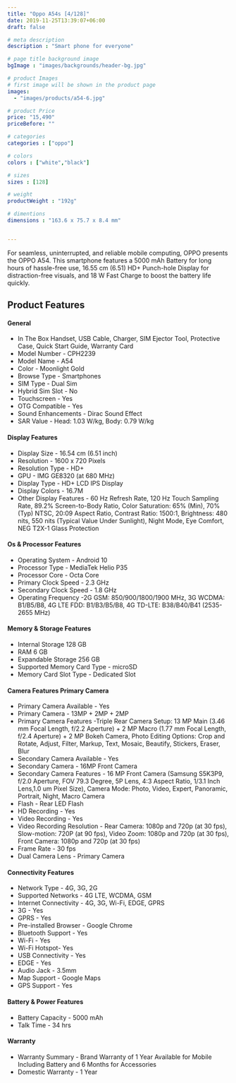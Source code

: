 ```yaml
---
title: "Oppo A54s [4/128]"
date: 2019-11-25T13:39:07+06:00
draft: false

# meta description
description : "Smart phone for everyone"

# page title background image
bgImage : "images/backgrounds/header-bg.jpg"

# product Images
# first image will be shown in the product page
images:
  - "images/products/a54-6.jpg"

# product Price
price: "15,490"
priceBefore: ""

# categories
categories : ["oppo"]

# colors 
colors : ["white","black"]

# sizes
sizes : [128]

# weight
productWeight : "192g"

# dimentions
dimensions : "163.6 x 75.7 x 8.4 mm"


---
```


For seamless, uninterrupted, and reliable mobile computing, OPPO presents the OPPO A54. This smartphone features a 5000 mAh Battery for long hours of hassle-free use, 16.55 cm (6.51) HD+ Punch-hole Display for distraction-free visuals, and 18 W Fast Charge to boost the battery life quickly.


## Product Features

#### General
* In The Box Handset, USB Cable, Charger, SIM Ejector Tool, Protective Case, Quick Start Guide, Warranty Card
* Model Number - CPH2239
* Model Name - A54
* Color - Moonlight Gold
* Browse Type - Smartphones
* SIM Type - Dual Sim
* Hybrid Sim Slot - No
* Touchscreen - Yes
* OTG Compatible - Yes
* Sound Enhancements - Dirac Sound Effect
* SAR Value - Head: 1.03 W/kg, Body: 0.79 W/kg

#### Display Features
* Display Size - 16.54 cm (6.51 inch)
* Resolution - 1600 x 720 Pixels
* Resolution Type - HD+
* GPU - IMG GE8320 (at 680 MHz)
* Display Type - HD+ LCD IPS Display
* Display Colors - 16.7M
* Other Display Features - 60 Hz Refresh Rate, 120 Hz Touch Sampling Rate, 89.2% Screen-to-Body Ratio, Color Saturation: 65% (Min), 70% (Typ) NTSC, 20:09 Aspect Ratio, Contrast Ratio: 1500:1, Brightness: 480 nits, 550 nits (Typical Value Under Sunlight), Night Mode, Eye Comfort, NEG T2X-1 Glass Protection

#### Os & Processor Features
* Operating System - Android 10
* Processor Type - MediaTek Helio P35
* Processor Core - Octa Core
* Primary Clock Speed - 2.3 GHz
* Secondary Clock Speed - 1.8 GHz
* Operating Frequency -2G GSM: 850/900/1800/1900 MHz, 3G WCDMA: B1/B5/B8, 4G LTE FDD: B1/B3/B5/B8, 4G TD-LTE: B38/B40/B41 (2535-2655 MHz)
 
#### Memory & Storage Features
* Internal Storage 128 GB
* RAM 6 GB
* Expandable Storage 256 GB
* Supported Memory Card Type - microSD
* Memory Card Slot Type - Dedicated Slot
 


#### Camera Features Primary Camera
* Primary Camera Available - Yes
* Primary Camera - 13MP + 2MP + 2MP
* Primary Camera Features -Triple Rear Camera Setup: 13 MP Main (3.46 mm Focal Length, f/2.2 Aperture) + 2 MP Macro (1.77 mm Focal Length, f/2.4 Aperture) + 2 MP Bokeh Camera, Photo Editing Options: Crop and Rotate, Adjust, Filter, Markup, Text, Mosaic, Beautify, Stickers, Eraser, Blur
* Secondary Camera Available - Yes
* Secondary Camera - 16MP Front Camera
* Secondary Camera Features - 16 MP Front Camera (Samsung S5K3P9, f/2.0 Aperture, FOV 79.3 Degree, 5P Lens, 4:3 Aspect Ratio, 1/3.1 Inch Lens,1.0 um Pixel Size), Camera Mode: Photo, Video, Expert, Panoramic, Portrait, Night, Macro Camera
* Flash - Rear LED Flash
* HD Recording - Yes
* Video Recording - Yes
* Video Recording Resolution - Rear Camera: 1080p and 720p (at 30 fps), Slow-motion: 720P (at 90 fps), Video Zoom: 1080p and 720p (at 30 fps), Front Camera: 1080p and 720p (at 30 fps)
* Frame Rate - 30 fps
* Dual Camera Lens - Primary Camera

#### Connectivity Features
* Network Type - 4G, 3G, 2G
* Supported Networks - 4G LTE, WCDMA, GSM
* Internet Connectivity - 4G, 3G, Wi-Fi, EDGE, GPRS
* 3G - Yes
* GPRS - Yes
* Pre-installed Browser - Google Chrome
* Bluetooth Support - Yes
* Wi-Fi - Yes
* Wi-Fi Hotspot- Yes
* USB Connectivity - Yes
* EDGE - Yes
* Audio Jack - 3.5mm
* Map Support - Google Maps
* GPS Support - Yes

#### Battery & Power Features
* Battery Capacity - 5000 mAh
* Talk Time - 34 hrs

#### Warranty 
* Warranty Summary - Brand Warranty of 1 Year Available for Mobile Including Battery and 6 Months for Accessories
* Domestic Warranty - 1 Year